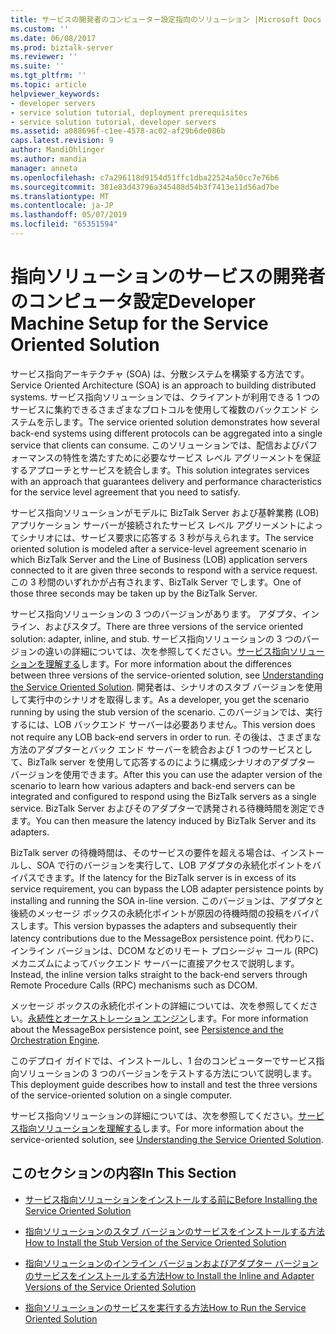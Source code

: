 ```yaml
---
title: サービスの開発者のコンピューター設定指向のソリューション |Microsoft Docs
ms.custom: ''
ms.date: 06/08/2017
ms.prod: biztalk-server
ms.reviewer: ''
ms.suite: ''
ms.tgt_pltfrm: ''
ms.topic: article
helpviewer_keywords:
- developer servers
- service solution tutorial, deployment prerequisites
- service solution tutorial, developer servers
ms.assetid: a088696f-c1ee-4578-ac02-af29b6de086b
caps.latest.revision: 9
author: MandiOhlinger
ms.author: mandia
manager: anneta
ms.openlocfilehash: c7a296118d9154d51ffc1dba22524a50cc7e76b6
ms.sourcegitcommit: 381e83d43796a345488d54b3f7413e11d56ad7be
ms.translationtype: MT
ms.contentlocale: ja-JP
ms.lasthandoff: 05/07/2019
ms.locfileid: "65351594"
---
```

# <a name="developer-machine-setup-for-the-service-oriented-solution"></a><span data-ttu-id="5b19a-102">指向ソリューションのサービスの開発者のコンピュータ設定</span><span class="sxs-lookup"><span data-stu-id="5b19a-102">Developer Machine Setup for the Service Oriented Solution</span></span>
<span data-ttu-id="5b19a-103">サービス指向アーキテクチャ (SOA) は、分散システムを構築する方法です。</span><span class="sxs-lookup"><span data-stu-id="5b19a-103">Service Oriented Architecture (SOA) is an approach to building distributed systems.</span></span> <span data-ttu-id="5b19a-104">サービス指向ソリューションでは、クライアントが利用できる 1 つのサービスに集約できるさまざまなプロトコルを使用して複数のバックエンド システムを示します。</span><span class="sxs-lookup"><span data-stu-id="5b19a-104">The service oriented solution demonstrates how several back-end systems using different protocols can be aggregated into a single service that clients can consume.</span></span> <span data-ttu-id="5b19a-105">このソリューションでは、配信およびパフォーマンスの特性を満たすために必要なサービス レベル アグリーメントを保証するアプローチとサービスを統合します。</span><span class="sxs-lookup"><span data-stu-id="5b19a-105">This solution integrates services with an approach that guarantees delivery and performance characteristics for the service level agreement that you need to satisfy.</span></span>  
  
 <span data-ttu-id="5b19a-106">サービス指向ソリューションがモデルに BizTalk Server および基幹業務 (LOB) アプリケーション サーバーが接続されたサービス レベル アグリーメントによってシナリオには、サービス要求に応答する 3 秒が与えられます。</span><span class="sxs-lookup"><span data-stu-id="5b19a-106">The service oriented solution is modeled after a service-level agreement scenario in which BizTalk Server and the Line of Business (LOB) application servers connected to it are given three seconds to respond with a service request.</span></span> <span data-ttu-id="5b19a-107">この 3 秒間のいずれかが占有されます、BizTalk Server でします。</span><span class="sxs-lookup"><span data-stu-id="5b19a-107">One of those three seconds may be taken up by the BizTalk Server.</span></span>  
  
 <span data-ttu-id="5b19a-108">サービス指向ソリューションの 3 つのバージョンがあります。 アダプタ、インライン、およびスタブ。</span><span class="sxs-lookup"><span data-stu-id="5b19a-108">There are three versions of the service oriented solution: adapter, inline, and stub.</span></span> <span data-ttu-id="5b19a-109">サービス指向ソリューションの 3 つのバージョンの違いの詳細については、次を参照してください。[サービス指向ソリューションを理解する](../core/understanding-the-service-oriented-solution.md)します。</span><span class="sxs-lookup"><span data-stu-id="5b19a-109">For more information about the differences between three versions of the service-oriented solution, see [Understanding the Service Oriented Solution](../core/understanding-the-service-oriented-solution.md).</span></span> <span data-ttu-id="5b19a-110">開発者は、シナリオのスタブ バージョンを使用して実行中のシナリオを取得します。</span><span class="sxs-lookup"><span data-stu-id="5b19a-110">As a developer, you get the scenario running by using the stub version of the scenario.</span></span> <span data-ttu-id="5b19a-111">このバージョンでは、実行するには、LOB バックエンド サーバーは必要ありません。</span><span class="sxs-lookup"><span data-stu-id="5b19a-111">This version does not require any LOB back-end servers in order to run.</span></span> <span data-ttu-id="5b19a-112">その後は、さまざまな方法のアダプターとバック エンド サーバーを統合および 1 つのサービスとして、BizTalk server を使用して応答するのにように構成シナリオのアダプター バージョンを使用できます。</span><span class="sxs-lookup"><span data-stu-id="5b19a-112">After this you can use the adapter version of the scenario to learn how various adapters and back-end servers can be integrated and configured to respond using the BizTalk servers as a single service.</span></span> <span data-ttu-id="5b19a-113">BizTalk Server およびそのアダプターで誘発される待機時間を測定できます。</span><span class="sxs-lookup"><span data-stu-id="5b19a-113">You can then measure the latency induced by BizTalk Server and its adapters.</span></span>  
  
 <span data-ttu-id="5b19a-114">BizTalk server の待機時間は、そのサービスの要件を超える場合は、インストールし、SOA で行のバージョンを実行して、LOB アダプタの永続化ポイントをバイパスできます。</span><span class="sxs-lookup"><span data-stu-id="5b19a-114">If the latency for the BizTalk server is in excess of its service requirement, you can bypass the LOB adapter persistence points by installing and running the SOA in-line version.</span></span> <span data-ttu-id="5b19a-115">このバージョンは、アダプタと後続のメッセージ ボックスの永続化ポイントが原因の待機時間の投稿をバイパスします。</span><span class="sxs-lookup"><span data-stu-id="5b19a-115">This version bypasses the adapters and subsequently their latency contributions due to the MessageBox persistence point.</span></span> <span data-ttu-id="5b19a-116">代わりに、インライン バージョンは、DCOM などのリモート プロシージャ コール (RPC) メカニズムによってバックエンド サーバーに直接アクセスで説明します。</span><span class="sxs-lookup"><span data-stu-id="5b19a-116">Instead, the inline version talks straight to the back-end servers through Remote Procedure Calls (RPC) mechanisms such as DCOM.</span></span>  
  
 <span data-ttu-id="5b19a-117">メッセージ ボックスの永続化ポイントの詳細については、次を参照してください。[永続性とオーケストレーション エンジン](../core/persistence-and-the-orchestration-engine.md)します。</span><span class="sxs-lookup"><span data-stu-id="5b19a-117">For more information about the MessageBox persistence point, see [Persistence and the Orchestration Engine](../core/persistence-and-the-orchestration-engine.md).</span></span>  
  
 <span data-ttu-id="5b19a-118">このデプロイ ガイドでは、インストールし、1 台のコンピューターでサービス指向ソリューションの 3 つのバージョンをテストする方法について説明します。</span><span class="sxs-lookup"><span data-stu-id="5b19a-118">This deployment guide describes how to install and test the three versions of the service-oriented solution on a single computer.</span></span>  
  
 <span data-ttu-id="5b19a-119">サービス指向ソリューションの詳細については、次を参照してください。[サービス指向ソリューションを理解する](../core/understanding-the-service-oriented-solution.md)します。</span><span class="sxs-lookup"><span data-stu-id="5b19a-119">For more information about the service-oriented solution, see [Understanding the Service Oriented Solution](../core/understanding-the-service-oriented-solution.md).</span></span>  
  
## <a name="in-this-section"></a><span data-ttu-id="5b19a-120">このセクションの内容</span><span class="sxs-lookup"><span data-stu-id="5b19a-120">In This Section</span></span>  
  
-   [<span data-ttu-id="5b19a-121">サービス指向ソリューションをインストールする前に</span><span class="sxs-lookup"><span data-stu-id="5b19a-121">Before Installing the Service Oriented Solution</span></span>](../core/before-installing-the-service-oriented-solution.md)  
  
-   [<span data-ttu-id="5b19a-122">指向ソリューションのスタブ バージョンのサービスをインストールする方法</span><span class="sxs-lookup"><span data-stu-id="5b19a-122">How to Install the Stub Version of the Service Oriented Solution</span></span>](../core/how-to-install-the-stub-version-of-the-service-oriented-solution.md)  
  
-   [<span data-ttu-id="5b19a-123">指向ソリューションのインライン バージョンおよびアダプター バージョンのサービスをインストールする方法</span><span class="sxs-lookup"><span data-stu-id="5b19a-123">How to Install the Inline and Adapter Versions of the Service Oriented Solution</span></span>](../core/how-to-install-the-inline-and-adapter-versions-of-the-service-oriented-solution.md)  
  
-   [<span data-ttu-id="5b19a-124">指向ソリューションのサービスを実行する方法</span><span class="sxs-lookup"><span data-stu-id="5b19a-124">How to Run the Service Oriented Solution</span></span>](../core/how-to-run-the-service-oriented-solution.md)